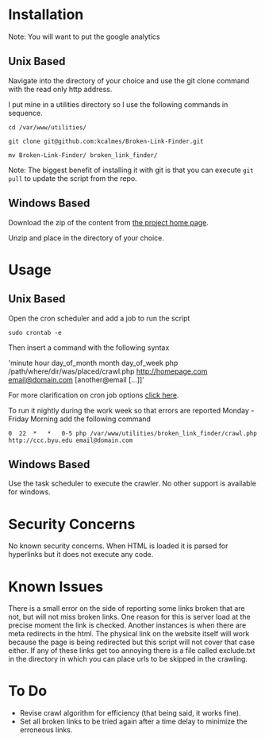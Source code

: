 Installation
============

Note: You will want to put the google analytics

Unix Based
----------
Navigate into the directory of your choice and use the git clone command with the read only http address.

I put mine in a utilities directory so I use the following commands in sequence.

`cd /var/www/utilities/`

`git clone git@github.com:kcalmes/Broken-Link-Finder.git`

`mv Broken-Link-Finder/ broken_link_finder/`

Note: The biggest benefit of installing it with git is that you can execute `git pull` to update the script from the repo.

Windows Based
-------------
Download the zip of the content from [the project home page](https://github.com/kcalmes/Broken-Link-Finder).

Unzip and place in the directory of your choice.


Usage
=====
Unix Based
----------
Open the cron scheduler and add a job to run the script

`sudo crontab -e`

Then insert a command with the following syntax

'minute hour day_of_month month day_of_week	php /path/where/dir/was/placed/crawl.php http://homepage.com email@domain.com [another@email [...]]'

For more clarification on cron job options [click here](http://ss64.com/osx/crontab.html).

To run it nightly during the work week so that errors are reported Monday - Friday Morning add the following command

`0	22	*	*	0-5	php /var/www/utilities/broken_link_finder/crawl.php http://ccc.byu.edu email@domain.com`

Windows Based
-------------
Use the task scheduler to execute the crawler.  No other support is available for windows.

Security Concerns
=================
No known security concerns.  When HTML is loaded it is parsed for hyperlinks but it does not execute any code.

Known Issues
============
There is a small error on the side of reporting some links broken that are not, but will not miss broken links.  One reason for this is server load at the precise moment the link is checked.  Another instances is when there are meta redirects in the html.  The physical link on the website itself will work because the page is being redirected but this script will not cover that case either.  If any of these links get too annoying there is a file called exclude.txt in the directory in which you can place urls to be skipped in the crawling.

To Do
=====
*	Revise crawl algorithm for efficiency (that being said, it works fine).
*	Set all broken links to be tried again after a time delay to minimize the erroneous links.